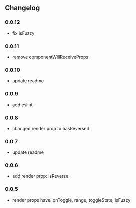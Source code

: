 ## Changelog

### 0.0.12
* fix isFuzzy

### 0.0.11
* remove componentWillReceiveProps

### 0.0.10
* update readme

### 0.0.9
* add eslint

### 0.0.8
* changed render prop to hasReversed

### 0.0.7
* update readme

### 0.0.6
* add render prop: isReverse

### 0.0.5
* render props have: onToggle, range, toggleState, isFuzzy
